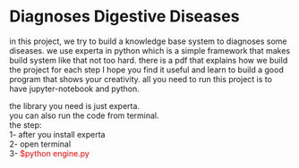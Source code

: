 # Diagnoses Digestive Diseases

in this project, we try to build a knowledge base system to diagnoses some diseases.
we use experta in python which is a simple framework that makes build system like that not too hard.
there is a pdf that explains how we build the project for each step I hope you find it useful and learn to build a good program that shows your creativity. 
all you need to run this project is to have jupyter-notebook and python.


the library you need is just experta.      
you can also run the code from terminal.    
the step:      
1- after you install experta     
2- open terminal     
3- <span style="color:red"> $python engine.py </span>

